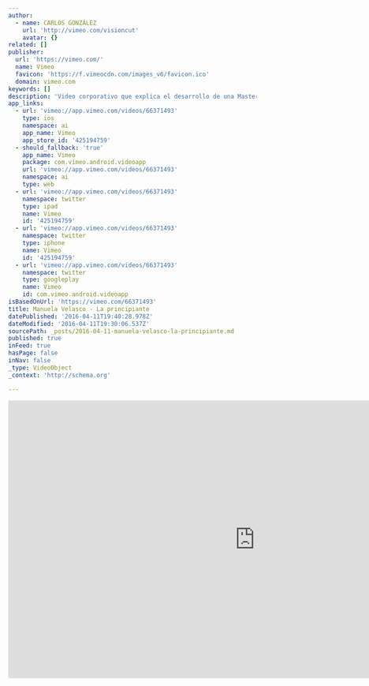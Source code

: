 ```yaml
---
author:
  - name: CARLOS GONZÁLEZ
    url: 'http://vimeo.com/visioncut'
    avatar: {}
related: []
publisher:
  url: 'https://vimeo.com/'
  name: Vimeo
  favicon: 'https://f.vimeocdn.com/images_v6/favicon.ico'
  domain: vimeo.com
keywords: []
description: 'Video corporativo que explica el desarrollo de una Masterclass impartida por el fotógrafo Sergio Parra. En esta ocasión se trata de la actriz Manuela Velasco (La Ley del deseo, REC, Aida...) en el inmejorable escenario del Teatro Lara de Madrid, el papel que representa Manuela es el de una actriz principiante esperando a una audición.'
app_links:
  - url: 'vimeo://app.vimeo.com/videos/66371493'
    type: ios
    namespace: ai
    app_name: Vimeo
    app_store_id: '425194759'
  - should_fallback: 'true'
    app_name: Vimeo
    package: com.vimeo.android.videoapp
    url: 'vimeo://app.vimeo.com/videos/66371493'
    namespace: ai
    type: web
  - url: 'vimeo://app.vimeo.com/videos/66371493'
    namespace: twitter
    type: ipad
    name: Vimeo
    id: '425194759'
  - url: 'vimeo://app.vimeo.com/videos/66371493'
    namespace: twitter
    type: iphone
    name: Vimeo
    id: '425194759'
  - url: 'vimeo://app.vimeo.com/videos/66371493'
    namespace: twitter
    type: googleplay
    name: Vimeo
    id: com.vimeo.android.videoapp
isBasedOnUrl: 'https://vimeo.com/66371493'
title: Manuela Velasco - La principiante
datePublished: '2016-04-11T19:40:28.978Z'
dateModified: '2016-04-11T19:30:06.537Z'
sourcePath: _posts/2016-04-11-manuela-velasco-la-principiante.md
published: true
inFeed: true
hasPage: false
inNav: false
_type: VideoObject
_context: 'http://schema.org'

---
```

<iframe src="https://cdn.embedly.com/widgets/media.html?src=https%3A%2F%2Fplayer.vimeo.com%2Fvideo%2F66371493&amp;url=https%3A%2F%2Fvimeo.com%2F66371493&amp;image=http%3A%2F%2Fi.vimeocdn.com%2Fvideo%2F437780480_1280.jpg&amp;key=b7d04c9b404c499eba89ee7072e1c4f7&amp;type=text%2Fhtml&amp;schema=vimeo" width="1000" height="563" scrolling="no" frameborder="0" allowfullscreen="allowfullscreen" style=""></iframe>